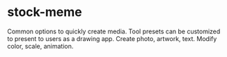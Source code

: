 # stock-meme

Common options to quickly create media. Tool presets can be customized to present to users as a drawing app. Create photo, artwork, text. Modify color, scale, animation.
